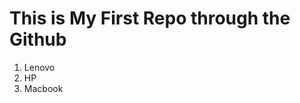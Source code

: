 <html>
<head>
<title>GitHub Practical</title>
<body>
<h1><b>This is My First Repo through the Github</b></h1>
  <ol>
    <li>Lenovo</li>
    <li>HP</li>
    <li>Macbook</li>
  </ol>
</body>
</head>
</html>

